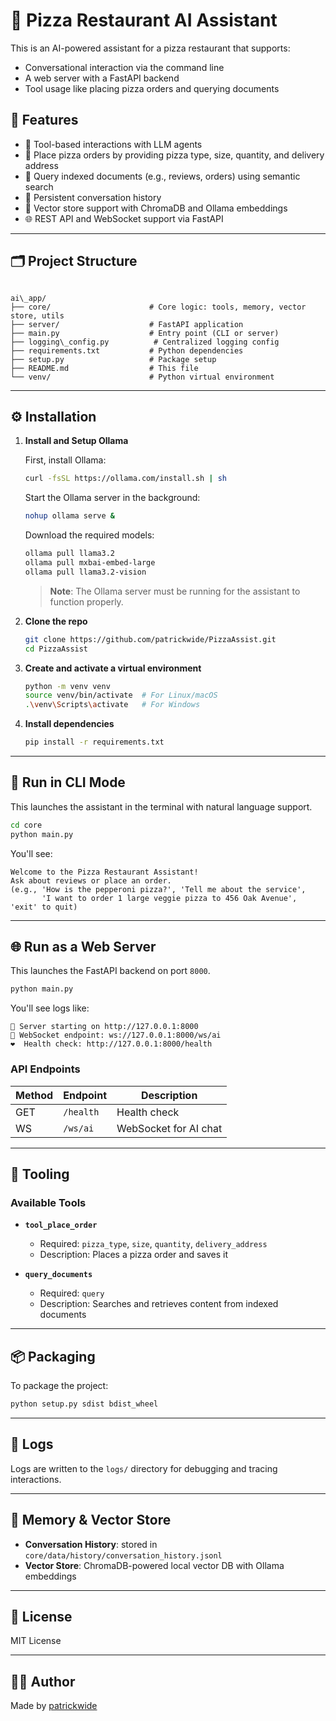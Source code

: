 # 🍕 Pizza Restaurant AI Assistant

This is an AI-powered assistant for a pizza restaurant that supports:
- Conversational interaction via the command line
- A web server with a FastAPI backend
- Tool usage like placing pizza orders and querying documents

## 🚀 Features

- 🔧 Tool-based interactions with LLM agents
- 🍕 Place pizza orders by providing pizza type, size, quantity, and delivery address
- 📄 Query indexed documents (e.g., reviews, orders) using semantic search
- 🧠 Persistent conversation history
- 💾 Vector store support with ChromaDB and Ollama embeddings
- 🌐 REST API and WebSocket support via FastAPI

---

## 🗂️ Project Structure

```

ai\_app/
├── core/                      # Core logic: tools, memory, vector store, utils
├── server/                    # FastAPI application
├── main.py                    # Entry point (CLI or server)
├── logging\_config.py          # Centralized logging config
├── requirements.txt           # Python dependencies
├── setup.py                   # Package setup
├── README.md                  # This file
└── venv/                      # Python virtual environment

````

---

## ⚙️ Installation

1. **Install and Setup Ollama**

   First, install Ollama:
   ```bash
   curl -fsSL https://ollama.com/install.sh | sh
   ```

   Start the Ollama server in the background:
   ```bash
   nohup ollama serve &
   ```

   Download the required models:
   ```bash
   ollama pull llama3.2
   ollama pull mxbai-embed-large
   ollama pull llama3.2-vision
   ```

   > **Note**: The Ollama server must be running for the assistant to function properly.

2. **Clone the repo**
   ```bash
   git clone https://github.com/patrickwide/PizzaAssist.git
   cd PizzaAssist
   ```

3. **Create and activate a virtual environment**

   ```bash
   python -m venv venv
   source venv/bin/activate  # For Linux/macOS
   .\venv\Scripts\activate   # For Windows
   ```

4. **Install dependencies**

   ```bash
   pip install -r requirements.txt
   ```

---

## 🧠 Run in CLI Mode

This launches the assistant in the terminal with natural language support.

```bash
cd core
python main.py
```

You'll see:

```
Welcome to the Pizza Restaurant Assistant!
Ask about reviews or place an order.
(e.g., 'How is the pepperoni pizza?', 'Tell me about the service',
       'I want to order 1 large veggie pizza to 456 Oak Avenue', 'exit' to quit)
```

---

## 🌐 Run as a Web Server

This launches the FastAPI backend on port `8000`.

```bash
python main.py
```

You'll see logs like:

```
🚀 Server starting on http://127.0.0.1:8000
🔌 WebSocket endpoint: ws://127.0.0.1:8000/ws/ai
❤️  Health check: http://127.0.0.1:8000/health
```

### API Endpoints

| Method | Endpoint  | Description           |
| ------ | --------- | --------------------- |
| GET    | `/health` | Health check          |
| WS     | `/ws/ai`  | WebSocket for AI chat |

---

## 🧪 Tooling

### Available Tools

* **`tool_place_order`**

  * Required: `pizza_type`, `size`, `quantity`, `delivery_address`
  * Description: Places a pizza order and saves it

* **`query_documents`**

  * Required: `query`
  * Description: Searches and retrieves content from indexed documents

---

## 📦 Packaging

To package the project:

```bash
python setup.py sdist bdist_wheel
```

---

## 📝 Logs

Logs are written to the `logs/` directory for debugging and tracing interactions.

---

## 🧠 Memory & Vector Store

* **Conversation History**: stored in `core/data/history/conversation_history.jsonl`
* **Vector Store**: ChromaDB-powered local vector DB with Ollama embeddings

---

## 📄 License

MIT License

---

## 👨‍💻 Author

Made by [patrickwide](https://github.com/patrickwide/)